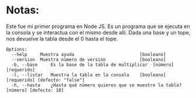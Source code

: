 # Notas:
Este fue mi primer programa en Node JS. Es un programa que se ejecuta en la consola y se interactua con el mismo desde alli.
Dada una base y un tope, nos devuelve la tabla desde el 0 hasta el tope.
```
Options:
  --help     Muestra ayuda                         [booleano]  
  --version  Muestra número de versión             [booleano]  
  -b, --base     Es la base de la tabla de multiplicar  [número] [requerido]  
  -l, --listar   Muestra la tabla en la consola    [booleano] [requerido] [defecto: "false"]  
  -h, --hasta    ¿Hasta qué número quieres que se muestre la tabla? [número] [defecto: 10]
```
